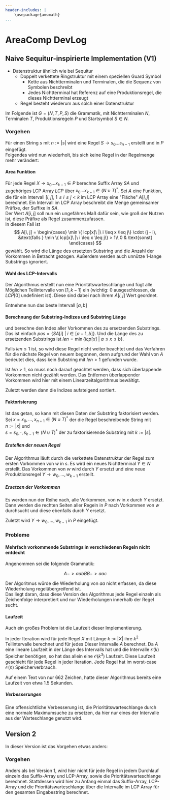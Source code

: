 ```yaml
---
header-includes: |
    \usepackage{amsmath}
...
```


# AreaComp DevLog

## Naive Sequitur-inspirierte Implementation (V1)

- Datenstruktur ähnlich wie bei Sequitur
  - Doppelt verkettete Ringstruktur mit einem speziellen Guard Symbol
    - Kette aus Nichtterminalen und Terminalen, die die Sequenz von Symbolen beschreibt
    - Jedes Nichtterminal hat Referenz auf eine Produktionsregel, die dieses Nichtterminal erzeugt
  - Regel besteht wiederum aus solch einer Datenstruktur

Im Folgende ist $G = (N,T,P,S)$ die Grammatik, mit Nichtterminalen $N$, Terminalen $T$, Produktionsregeln $P$ und Startsymbol $S \in N$.

### Vorgehen

Für einen String $s$ mit $n := |s|$ wird eine Regel $S \rightarrow s_0 \dots s_{n-1}$ erstellt und in $P$ eingefügt.  
Folgendes wird nun wiederholt, bis sich keine Regel in der Regelmenge mehr verändert:

#### Area Funktion

Für jede Regel $X \rightarrow x_0 \dots x_{k - 1} \in P$ berechne Suffix Array $SA$ und zugehöriges LCP Array $LCP$ über $x_0 \dots x_{k - 1} \in (N \cup T)^*$. Sei $A$ eine Funktion, die für ein Intervall $[i, j],\ 1\leq i \leq j < k$ im LCP Array eine "Fläche" $A[i, j]$ berechnet. Ein Intervall im LCP Array beschreibt die Menge gemeinsamer Präfixe, der Suffixe in $SA$.  
Der Wert $A[i, j]$ soll nun ein ungefähres Maß dafür sein, wie groß der Nutzen ist, diese Präfixe als Regel zusammenzufassen.  
In diesem Fall ist 
$$
A[i, j] = \begin{cases}
    \min \{ lcp[x]\ |\ i \leq x \leq j\} \cdot (j - i), &\text{falls }  \min \{ lcp[x]\ |\ i \leq x \leq j\} > 1\\
    0 & \text{sonst}
\end{cases}
$$
gewählt. So wird die Länge des ersetzten Substring und die Anzahl der Vorkommen in Betracht gezogen. Außerdem werden auch unnütze $1$-lange Substrings ignoriert.

#### Wahl des LCP-Intervalls

Der Algorithmus erstellt nun eine Prioritätswarteschlange und fügt alle Möglichen Teilintervalle von $[1, k - 1]$ ein (wichtig: $0$ ausgeschlossen, da $LCP[0]$ undefiniert ist). Diese sind dabei nach ihrem $A[i, j]$ Wert geordnet.

Entnehme nun das beste Intervall $[a, b]$

#### Berechnung der Substring-Indizes und Substring Länge

 und berechne den Index aller Vorkommen des zu ersetzenden Substrings. Das ist einfach $pos = \{SA[i]\ |\ i \in [a - 1, b]\}$. Und die Länge des zu ersetzenden Substrings ist $len = \min \{ lcp[x]\ |\ a \leq x \leq b\}$.

Falls $len \leq 1$ ist, so wird diese Regel nicht weiter beachtet und das Verfahren für die nächste Regel von neuem begonnen, denn aufgrund der Wahl von $A$ bedeutet dies, dass kein Substring mit $len > 1$ gefunden wurde.

Ist $len > 1$, so muss noch darauf geachtet werden, dass sich überlappende Vorkommen nicht gezählt werden. Das Entfernen überlappender Vorkommen wird hier mit einem Linearzeitalgorithmus bewältigt.

Zuletzt werden dann die Indizes aufsteigend sortiert.

#### Faktorisierung

Ist das getan, so kann mit diesen Daten der Substring faktorisiert werden.  
Sei $x = x_0, \dots, x_{n - 1} \in (N \cup T)^*$ der die Regel beschreibende String mit $n := |x|$ und  
$s = s_0, \cdot, s_{k - 1} \in (N \cup T)^*$ der zu faktorisierende Substring mit $k := |s|$.

##### Erstellen der neuen Regel

Der Algorithmus läuft durch die verkettete Datenstruktur der Regel zum ersten Vorkommen von $w$ in $s$. Es wird ein neues Nichtterminal $Y \in N$ erstellt. Das Vorkommen von $w$ wird durch $Y$ ersetzt und eine neue Produktionsregel $Y \rightarrow w_0, \dots, w_{k-1}$ erstellt.  

##### Ersetzen der Vorkommen

Es werden nun der Reihe nach, alle Vorkommen, von $w$ in $x$ durch $Y$ ersetzt.
Dann werden die rechten Seiten aller Regeln in $P$ nach Vorkommen von $w$ durchsucht und diese ebenfalls durch $Y$ ersetzt.

Zuletzt wird $Y \rightarrow w_0, \dots, w_{k-1}$ in $P$ eingefügt.

### Probleme

#### Mehrfach vorkommende Substrings in verschiedenen Regeln nicht entdecht

Angenommen sei die folgende Grammatik:


$$
    A -> aabB
    B -> aac
$$

Der Algoritmus würde die Wiederholung von $aa$ nicht erfassen, da diese Wiederholung regelübergreifend ist.  
Das liegt daran, dass diese Version des Algorithmus jede Regel einzeln als Zeichenfolge interpretiert und nur Wiederholungen innerhalb der Regel sucht.

#### Laufzeit

Auch ein großes Problem ist die Laufzeit dieser Implementierung.

In jeder Iteration wird für jede Regel $X$ mit Länge $k := |X|$ ihre $k^2$ Teilintervalle berechnet und für jedes Dieser Intervalle $A$ berechnet. Da $A$ eine lineare Laufzeit in der Länge des Intervalls hat und die Intervalle $\mathcal{O}(k)$ Speicher benötigen, so hat das allein eine $\mathcal{O}(k^3)$ Laufzeit. Diese Laufzeit geschieht für jede Regel in jeder Iteration. Jede Regel hat im worst-case $\mathcal{O}(n)$ Speicherverbrauch.

Auf einem Text von nur 662 Zeichen, hatte dieser Algorithmus bereits eine Laufzeit von etwa 1.5 Sekunden.

##### Verbesserungen

Eine offensichtliche Verbesserung ist, die Prioritätswarteschlange durch eine normale Maximumsuche zu ersetzen, da hier nur eines der Intervalle aus der Warteschlange genutzt wird. 

## Version 2

In dieser Version ist das Vorgehen etwas anders:

### Vorgehen

Anders als bei Version 1, wird hier nicht für jede Regel in jedem Durchlauf einzeln das Suffix-Array und LCP-Array, sowie die Prioritätswarteschlange berechnet. Stattdessen wird hier zu Anfang einmal das Suffix-Array, LCP-Array und die Prioritätswarteschlange über die Intervalle im LCP Array  für den gesamten Eingabestring berechnet.